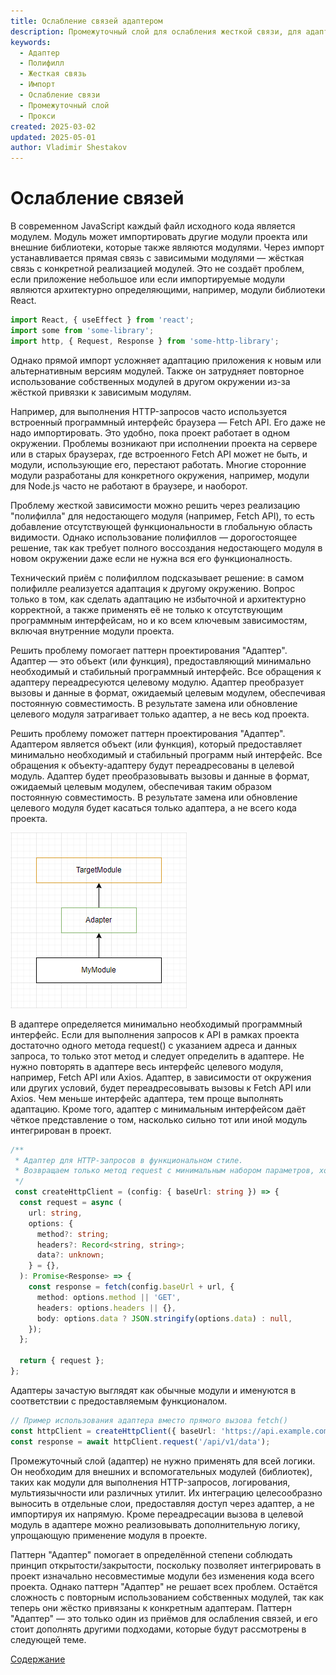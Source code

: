 ```yaml
---
title: Ослабление связей адаптером
description: Промежуточный слой для ослабления жесткой связи, для адаптации модулей к возможным изменениям. Но модули всё равно остаются связанными, что затрудняет их повторное использование.
keywords:
  - Адаптер
  - Полифилл
  - Жесткая связь
  - Импорт
  - Ослабление связи
  - Промежуточный слой
  - Прокси
created: 2025-03-02
updated: 2025-05-01
author: Vladimir Shestakov
---
```

# Ослабление связей

В современном JavaScript каждый файл исходного кода является модулем. Модуль может импортировать другие модули проекта или внешние библиотеки, которые также являются модулями. Через импорт устанавливается прямая связь с зависимыми модулями — жёсткая связь с конкретной реализацией модулей. Это не создаёт проблем, если приложение небольшое или если импортируемые модули являются архитектурно определяющими, например, модули библиотеки React.

```ts
import React, { useEffect } from 'react'; 
import some from 'some-library';  
import http, { Request, Response } from 'some-http-library';
```

Однако прямой импорт усложняет адаптацию приложения к новым или альтернативным версиям модулей. Также он затрудняет повторное использование собственных модулей в другом окружении из-за жёсткой привязки к зависимым модулям.

Например, для выполнения HTTP-запросов часто используется встроенный программный интерфейс браузера — Fetch API. Его даже не надо импортировать. Это удобно, пока проект работает в одном окружении. Проблемы возникают при исполнении проекта на сервере или в старых браузерах, где встроенного Fetch API может не быть, и модули, использующие его, перестают работать. Многие сторонние модули разработаны для конкретного окружения, например, модули для Node.js часто не работают в браузере, и наоборот.

Проблему жесткой зависимости можно решить через реализацию "полифилла" для недостающего модуля (например, Fetch API), то есть добавление отсутствующей функциональности в глобальную область видимости. Однако использование полифиллов — дорогостоящее решение, так как требует полного воссоздания недостающего модуля в новом окружении даже если не нужна вся его функционалность.

Технический приём с полифиллом подсказывает решение: в самом полифилле реализуется адаптация к другому окружению. Вопрос только в том, как сделать адаптацию не избыточной и архитектурно корректной, а также применять её не только к отсутствующим программным интерфейсам, но и ко всем ключевым зависимостям, включая внутренние модули проекта.

Решить проблему помогает паттерн проектирования "Адаптер". Адаптер — это объект (или функция), предоставляющий минимально необходимый и стабильный программный интерфейс. Все обращения к адаптеру переадресуются целевому модулю. Адаптер преобразует вызовы и данные в формат, ожидаемый целевым модулем, обеспечивая постоянную совместимость. В результате замена или обновление целевого модуля затрагивает только адаптер, а не весь код проекта.

Решить проблему поможет паттерн проектирования "Адаптер". Адаптером является объект (или функция), который предоставляет минимально необходимый и стабильный программ ный интерфейс. Все обращения к объекту-адаптеру будут переадресованы в целевой модуль. Адаптер будет преобразовывать вызовы и данные в формат, ожидаемый целевым модулем, обеспечивая таким образом постоянную совместимость. В результате замена или обновление целевого модуля будет касаться только адаптера, а не всего кода проекта. 

![](assets/Pasted%20image%2020250502103741.png)

В адаптере определяется минимально необходимый программный интерфейс. Если для выполнения запросов к API в рамках проекта достаточно одного метода request() с указанием адреса и данных запроса, то только этот метод и следует определить в адаптере. Не нужно повторять в адаптере весь интерфейс целевого модуля, например, Fetch API или Axios. Адаптер, в зависимости от окружения или других условий, будет переадресовывать вызовы к Fetch API или Axios. Чем меньше интерфейс адаптера, тем проще выполнять адаптацию. Кроме того, адаптер с минимальным интерфейсом даёт чёткое представление о том, насколько сильно тот или иной модуль интегрирован в проект.

```ts
/**  
 * Адаптер для HTTP-запросов в функциональном стиле. 
 * Возвращаем только метод request с минимальным набором параметров, хотя fetch может горяздо больше. 
 */
 const createHttpClient = (config: { baseUrl: string }) => {  
  const request = async (  
    url: string,  
    options: {  
      method?: string;  
      headers?: Record<string, string>;  
      data?: unknown;  
    } = {},  
  ): Promise<Response> => {  
    const response = fetch(config.baseUrl + url, {  
      method: options.method || 'GET',  
      headers: options.headers || {},  
      body: options.data ? JSON.stringify(options.data) : null,  
    });  
  };  
  
  return { request };  
};
```

Адаптеры зачастую выглядят как обычные модули и именуются в соответствии с предоставляемым функционалом. 

```ts
// Пример использования адаптера вместо прямого вызова fetch()
const httpClient = createHttpClient({ baseUrl: 'https://api.example.com' });
const response = await httpClient.request('/api/v1/data');
```

Промежуточный слой (адаптер) не нужно применять для всей логики. Он необходим для внешних и вспомогательных модулей (библиотек), таких как модули для выполнения HTTP-запросов, логирования, мультиязычности или различных утилит.  Их интеграцию целесообразно выносить в отдельные слои, предоставляя доступ через адаптер, а не импортируя их напрямую. Кроме переадресации вызова в целевой модуль в адаптере можно реализовывать дополнительную логику, упрощающую применение модуля в проекте.  

Паттерн "Адаптер" помогает в определённой степени соблюдать принцип открытости/закрытости, поскольку позволяет интегрировать в проект изначально несовместимые модули без изменения кода всего проекта. Однако паттерн "Адаптер" не решает всех проблем. Остаётся сложность с повторным использованием собственных модулей, так как теперь они жёстко привязаны к конкретным адаптерам. Паттерн "Адаптер" — это только один из приёмов для ослабления связей, и его стоит дополнять другими подходами, которые будут рассмотрены в следующей теме.

[Содержание](main.md)